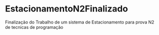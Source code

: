 # EstacionamentoN2Finalizado
Finalização do Trabalho de um sistema de Estacionamento para prova N2 de tecnicas de programação
